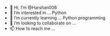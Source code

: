 - 👋 Hi, I’m @Harshan006
- 👀 I’m interested in ... Python
- 🌱 I’m currently learning ... Python programming
- 💞️ I’m looking to collaborate on ...
- 📫 How to reach me ...

<!---
Harshan006/Harshan006 is a ✨ special ✨ repository because its `README.md` (this file) appears on your GitHub profile.
You can click the Preview link to take a look at your changes.
--->
